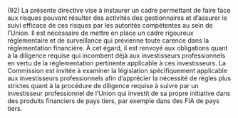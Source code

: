 (92) La présente directive vise à instaurer un cadre permettant de faire face aux risques pouvant résulter des activités des gestionnaires et d’assurer le suivi efficace de ces risques par les autorités compétentes au sein de l’Union. Il est nécessaire de mettre en place un cadre rigoureux réglementaire et de surveillance qui prévienne toute carence dans la réglementation financière. À cet égard, il est renvoyé aux obligations quant à la diligence requise qui incombent déjà aux investisseurs professionnels en vertu de la réglementation pertinente applicable à ces investisseurs. La Commission est invitée à examiner la législation spécifiquement applicable aux investisseurs professionnels afin d’apprécier la nécessité de règles plus strictes quant à la procédure de diligence requise à suivre par un investisseur professionnel de l’Union qui investit de sa propre initiative dans des produits financiers de pays tiers, par exemple dans des FIA de pays tiers.